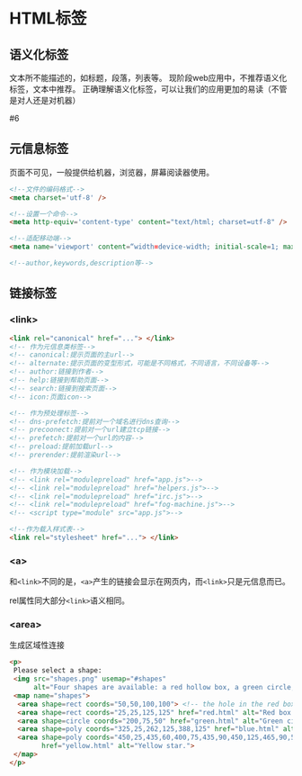 # HTML标签

## 语义化标签

文本所不能描述的，如标题，段落，列表等。
现阶段web应用中，不推荐语义化标签，文本中推荐。
正确理解语义化标签，可以让我们的应用更加的易读（不管是对人还是对机器）

#6 

## 元信息标签

页面不可见，一般提供给机器，浏览器，屏幕阅读器使用。

```html
<!--文件的编码格式-->
<meta charset='utf-8' />

<!--设置一个命令-->
<meta http-equiv='content-type' content="text/html; charset=utf-8" />

<!--适配移动端-->
<meta name='viewport' content=“width=device-width; initial-scale=1; maximum-scale=1; minimum-scale=1; user-scalable=no” /> 

<!--author,keywords,description等-->
```

## 链接标签

### \<link>

```html
<link rel="canonical" href="..."> </link>
<!-- 作为元信息类标签-->
<!-- canonical:提示页面的主url-->
<!-- alternate:提示页面的变型形式，可能是不同格式，不同语言，不同设备等-->
<!-- author:链接到作者-->
<!-- help:链接到帮助页面-->
<!-- search:链接到搜索页面-->
<!-- icon:页面icon-->

<!-- 作为预处理标签-->
<!-- dns-prefetch:提前对一个域名进行dns查询-->
<!-- precoonect:提前对一个url建立tcp链接-->
<!-- prefetch:提前对一个url的内容-->
<!-- preload:提前加载url-->
<!-- prerender:提前渲染url-->

<!-- 作为模块加载-->
<!-- <link rel="modulepreload" href="app.js">-->
<!-- <link rel="modulepreload" href="helpers.js">-->
<!-- <link rel="modulepreload" href="irc.js">-->
<!-- <link rel="modulepreload" href="fog-machine.js">-->
<!-- <script type="module" src="app.js">-->

<!--作为载入样式表-->
<link rel="stylesheet" href="..."> </link>
```

### \<a>

和`<link>`不同的是，`<a>`产生的链接会显示在网页内，而`<link>`只是元信息而已。

rel属性同大部分`<link>`语义相同。

### \<area>

生成区域性连接

```html
<p>
 Please select a shape:
 <img src="shapes.png" usemap="#shapes"
      alt="Four shapes are available: a red hollow box, a green circle, a blue triangle, and a yellow four-pointed star.">
 <map name="shapes">
  <area shape=rect coords="50,50,100,100"> <!-- the hole in the red box -->
  <area shape=rect coords="25,25,125,125" href="red.html" alt="Red box.">
  <area shape=circle coords="200,75,50" href="green.html" alt="Green circle.">
  <area shape=poly coords="325,25,262,125,388,125" href="blue.html" alt="Blue triangle.">
  <area shape=poly coords="450,25,435,60,400,75,435,90,450,125,465,90,500,75,465,60"
        href="yellow.html" alt="Yellow star.">
 </map>
</p>
```
